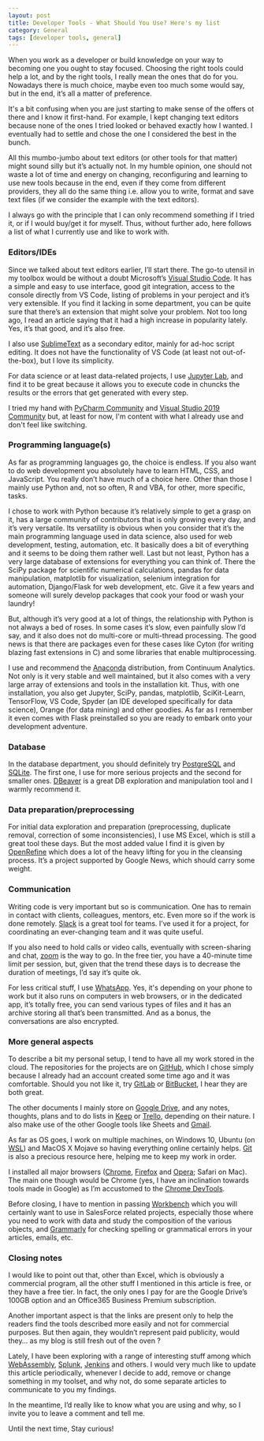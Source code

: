 ```yaml
---
layout: post
title: Developer Tools - What Should You Use? Here's my list
category: General
tags: [developer tools, general]
---
```

When you work as a developer or build knowledge on your way to becoming one you ought to stay focused. Choosing the right tools could help a lot, and by the right tools, I really mean the ones that do for you. Nowadays there is much choice, maybe even too much some would say, but in the end, it’s all a matter of preference. 

It's a bit confusing when you are just starting to make sense of the offers ot there and I know it first-hand. For example, I kept changing text editors because none of the ones I tried looked or behaved exactly how I wanted. I eventually had to settle and chose the one I considered the best in the bunch. 

All this mumbo-jumbo about text editors (or other tools for that matter) might sound silly but it’s actually not. In my humble opinion, one should not waste a lot of time and energy on changing, reconfiguring and learning to use new tools because in the end, even if they come from different providers, they all do the same thing i.e. allow you to write, format and save text files (if we consider the example with the text editors). 

I always go with the principle that I can only recommend something if I tried it, or if I would buy/get it for myself. Thus, without further ado, here follows a list of what I currently use and like to work with.

### Editors/IDEs
Since we talked about text editors earlier, I’ll start there. The go-to utensil in my toolbox would be without a doubt Microsoft’s [Visual Studio Code](< https://code.visualstudio.com/>). It has a simple and easy to use interface, good git integration, access to the console directly from VS Code, listing of problems in your peroject and it’s very extensible. If you find it lacking in some department, you can be quite sure that there’s an extension that might solve your problem. Not too long ago, I read an article saying that it had a high increase in popularity lately. Yes, it’s that good, and it’s also free. 

I also use [SublimeText](< https://www.sublimetext.com/>) as a secondary editor, mainly for ad-hoc script editing. It does not have the functionality of VS Code (at least not out-of-the-box), but I love its simplicity. 

For data science or at least data-related projects, I use [Jupyter Lab](< https://github.com/jupyterlab/jupyterlab>), and find it to be great because it allows you to execute code in chuncks the results or the errors that get generated with every step. 

I tried my hand with [PyCharm Community](< https://www.jetbrains.com/pycharm/download/#section=windows>) and [Visual Studio 2019 Community](< https://visualstudio.microsoft.com/downloads/>) but, at least for now, I'm content with what I already use and don't feel like switching.  

### Programming language(s)
As far as programming languages go, the choice is endless. If you also want to do web development you absolutely have to learn HTML, CSS, and JavaScript. You really don’t have much of a choice here. Other than those I mainly use Python and, not so often, R and VBA, for other, more specific, tasks.

I chose to work with Python because it’s relatively simple to get a grasp on it, has a large community of contributors that is only growing every day, and it’s very versatile. Its versatility is obvious when you consider that it’s the main programming language used in data science, also used for web development, testing, automation, etc. It basically does a bit of everything and it seems to be doing them rather well. 
Last but not least, Python has a very large database of extensions for everything you can think of. There the SciPy package for scientific numerical calculations, pandas for data manipulation, matplotlib for visualization, selenium integration for automation, Django/Flask for web development, etc. Give it a few years and someone will surely develop packages that cook your food or wash your laundry! 

But, although it’s very good at a lot of things, the relationship with Python is not always a bed of roses. In some cases it’s slow, even painfully slow I’d say, and it also does not do multi-core or multi-thread processing. The good news is that there are packages even for these cases like Cyton (for writing blazing fast extensions in C) and some libraries that enable multiprocessing. 

I use and recommend the [Anaconda](< https://www.anaconda.com/distribution/#download-section>) distribution, from Continuum Analytics. Not only is it very stable and well maintained, but it also comes with a very large array of extensions and tools in the installation kit. Thus, with one installation, you also get Jupyter, SciPy, pandas, matplotlib, SciKit-Learn, TensorFlow, VS Code, Spyder (an IDE developed specifically for data science), Orange (for data mining) and other goodies. As far as I remember it even comes with Flask preinstalled so you are ready to embark onto your development adventure.   

### Database
In the database department, you should definitely try [PostgreSQL](< https://www.postgresql.org/>) and [SQLite](< https://www.sqlite.org/index.html>). The first one, I use for more serious projects and the second for smaller ones. [DBeaver](<https://dbeaver.io/>) is a great DB exploration and manipulation tool and I warmly recommend it. 

### Data preparation/preprocessing
For initial data exploration and preparation (preprocessing, duplicate removal, correction of some inconsistencies), I use MS Excel, which is still a great tool these days. But the most added value I find it is given by [OpenRefine](< http://openrefine.org/>) which does a lot of the heavy lifting for you in the cleansing process. It’s a project supported by Google News, which should carry some weight. 

### Communication
Writing code is very important but so is communication. One has to remain in contact with clients, colleagues, mentors, etc. Even more so if the work is done remotely. [Slack](< https://slack.com/>) is a great tool for teams. I’ve used it for a project, for coordinating an ever-changing team and it was quite useful.

If you also need to hold calls or video calls, eventually with screen-sharing and chat, [zoom](< https://zoom.us/>) is the way to go. In the free tier, you have a 40-minute time limit per session, but, given that the trend these days is to decrease the duration of meetings, I’d say it’s quite ok. 

For less critical stuff, I use [WhatsApp](< https://www.whatsapp.com/>). Yes, it's depending on your phone to work but it also runs on computers in web browsers, or in the dedicated app, it’s totally free, you can send various types of files and it has an archive storing all that’s been transmitted. And as a bonus, the conversations are also encrypted. 

### More general aspects
To describe a bit my personal setup, I tend to have all my work stored in the cloud. The repositories for the projects are on [GitHub](< https://github.com/>), which I chose simply because I already had an account created some time ago and it was comfortable. Should you not like it, try [GitLab](< https://about.gitlab.com/>) or [BitBucket](< https://bitbucket.org/>), I hear they are both great.

The other documents I mainly store on [Google Drive](< https://www.google.com/drive/>), and any notes, thoughts, plans and to do lists in [Keep](< https://keep.google.com/>) or [Trello](< https://trello.com/>), depending on their nature. I also make use of the other Google tools like Sheets and [Gmail](< https://mail.google.com>). 

As far as OS goes, I work on multiple machines, on Windows 10, Ubuntu (on [WSL](< https://docs.microsoft.com/en-us/windows/wsl/install-win10>)) and MacOS X Mojave so having everything online certainly helps. [Git](< https://git-scm.com/>) is also a precious resource here, helping me to keep my work in order. 

I installed all major browsers ([Chrome](< https://www.google.com/chrome/>), [Firefox](< https://www.mozilla.org/ro/firefox/new/>) and [Opera](< https://www.opera.com/>); Safari on Mac). The main one though would be Chrome (yes, I have an inclination towards tools made in Google) as I’m accustomed to the [Chrome DevTools](< https://developers.google.com/web/tools/chrome-devtools/>). 

Before closing, I have to mention in passing [Workbench](< https://workbench.developerforce.com/>) which you will certainly want to use in SalesForce related projects, especially those where you need to work with data and study the composition of the various objects, and [Grammarly](< https://app.grammarly.com/>) for checking spelling or grammatical errors in your articles, emails, etc.  

### Closing notes
I would like to point out that, other than Excel, which is obviously a commercial program, all the other stuff I mentioned in this article is free, or they have a free tier. In fact, the only ones I pay for are the Google Drive’s 100GB option and an Office365 Business Premium subscription.

Another important aspect is that the links are present only to help the readers find the tools described more easily and not for commercial purposes. But then again, they wouldn’t represent paid publicity, would they… as my blog is still fresh out of the oven ?   

Lately, I have been exploring with a range of interesting stuff among which [WebAssembly](< https://webassembly.org/>), [Splunk](< https://www.splunk.com/>), [Jenkins](< https://jenkins.io/>) and others. I would very much like to update this article periodically, whenever I decide to add, remove or change something in my toolset, and why not, do some separate articles to communicate to you my findings. 

In the meantime, I’d really like to know what you are using and why, so I invite you to leave a comment and tell me. 

Until the next time, Stay curious!

